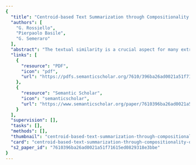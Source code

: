 ```yaml
---
{
  "title": "Centroid-based Text Summarization through Compositionality of Word Embeddings",
  "authors": [
    "G. Rossiello",
    "Pierpaolo Basile",
    "G. Semeraro"
  ],
  "abstract": "The textual similarity is a crucial aspect for many extractive text summarization methods. A bag-of-words representation does not allow to grasp the semantic relationships between concepts when comparing strongly related sentences with no words in common. To overcome this issue, in this paper we propose a centroidbased method for text summarization that exploits the compositional capabilities of word embeddings. The evaluations on multi-document and multilingual datasets prove the effectiveness of the continuous vector representation of words compared to the bag-of-words model. Despite its simplicity, our method achieves good performance even in comparison to more complex deep learning models. Our method is unsupervised and it can be adopted in other summarization tasks.",
  "links": [
    {
      "resource": "PDF",
      "icon": "pdf",
      "url": "https://pdfs.semanticscholar.org/7610/396ba26ad0021a51f71615ed0829318e3bbe.pdf"
    },
    {
      "resource": "Semantic Scholar",
      "icon": "semanticscholar",
      "url": "https://www.semanticscholar.org/paper/7610396ba26ad0021a51f71615ed0829318e3bbe"
    }
  ],
  "supervision": [],
  "tasks": [],
  "methods": [],
  "thumbnail": "centroid-based-text-summarization-through-compositionality-of-word-embeddings-thumb.jpg",
  "card": "centroid-based-text-summarization-through-compositionality-of-word-embeddings-card.jpg",
  "s2_paper_id": "7610396ba26ad0021a51f71615ed0829318e3bbe"
}
---
```


